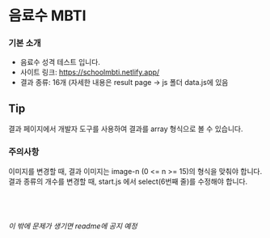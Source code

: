 # 음료수 MBTI
### 기본 소개
- 음료수 성격 테스트 입니다. <br>
- 사이트 링크: https://schoolmbti.netlify.app/<br>
- 결과 종류: 16개 (자세한 내용은 result page -> js 폴더 data.js에 있음<br>

## Tip
결과 페이지에서 개발자 도구를 사용하여 결과를 array 형식으로 볼 수 있습니다.<br>

### 주의사항
이미지를 변경할 때, 결과 이미지는 image-n (0 <= n >= 15)의 형식을 맞춰야 합니다. <br>
결과 종류의 개수를 변경할 때, start.js 에서 select(6번째 줄)를 수정해야 합니다. <br>
<br><br><br><br>
*이 밖에 문제가 생기면 readme에 공지 예정*
